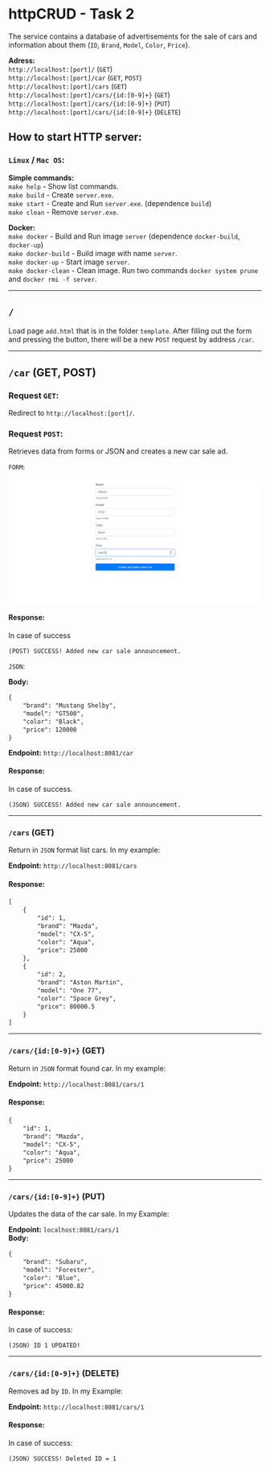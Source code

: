 # httpCRUD - Task 2

The service contains a database of advertisements for the sale of cars and information about them (`ID`, `Brand`, `Model`, `Color`, `Price`).

**Adress:**  
`http://localhost:[port]/` (`GET`)  
`http://localhost:[port]/car` (`GET`, `POST`)  
`http://localhost:[port]/cars` (`GET`)  
`http://localhost:[port]/cars/{id:[0-9]+}` (`GET`)  
`http://localhost:[port]/cars/{id:[0-9]+}` (`PUT`)  
`http://localhost:[port]/cars/{id:[0-9]+}` (`DELETE`)

## How to start HTTP server:
### `Linux` / `Mac OS`:
**Simple commands:**    
`make help` - Show list commands.  
`make build` - Create `server.exe`.  
`make start` - Create and Run `server.exe`. (dependence `build`)  
`make clean` - Remove `server.exe`.  

**Docker:**  
`make docker` -  Build and Run image `server` (dependence `docker-build`, `docker-up`)  
`make docker-build` - Build image with name `server`.  
`make docker-up` - Start image `server`.  
`make docker-clean` - Clean image. Run two commands `docker system prune` and `docker rmi -f server`.  

---

## `/`  
Load page `add.html` that is in the folder `template`. After filling out the form and pressing the button, there will be a new `POST` request by address `/car`.  

---
## `/car` (GET, POST)

### Request `GET`:
Redirect to `http://localhost:[port]/`.  

### Request `POST`:
Retrieves data from forms or JSON and creates a new car sale ad.  

`FORM`:

![demo 1](img/1.png)  
#### **Response:**

In case of success  
```
(POST) SUCCESS! Added new car sale announcement.
```

`JSON`:

**Body:**
```json5
{
    "brand": "Mustang Shelby",
    "model": "GT500",
    "color": "Black",
    "price": 120000
}
```
**Endpoint:** `http://localhost:8081/car`

#### **Response:**
In case of success.

```
(JSON) SUCCESS! Added new car sale announcement.
```

---
### `/cars` (GET)  
Return in `JSON` format list cars. In my example:

**Endpoint:** `http://localhost:8081/cars`

#### Response:
```json5
[
    {
        "id": 1,
        "brand": "Mazda",
        "model": "CX-5",
        "color": "Aqua",
        "price": 25000
    },
    {
        "id": 2,
        "brand": "Aston Martin",
        "model": "One 77",
        "color": "Space Grey",
        "price": 80000.5
    }
]
```
---
### `/cars/{id:[0-9]+}` (GET)
Return in `JSON` format found car. In my example:  

**Endpoint:** `http://localhost:8081/cars/1`

#### Response:
```json5
{
    "id": 1,
    "brand": "Mazda",
    "model": "CX-5",
    "color": "Aqua",
    "price": 25000
}
```
---
### `/cars/{id:[0-9]+}` (PUT)
Updates the data of the car sale. In my Example: 

**Endpoint:** `localhost:8081/cars/1`  
**Body:** 
```json5
{
    "brand": "Subaru",
    "model": "Forester",
    "color": "Blue",
    "price": 45000.82
}
```  

#### Response:
In case of success:
```
(JSON) ID 1 UPDATED!
```

---
### `/cars/{id:[0-9]+}` (DELETE)
Removes ad by `ID`. In my Example:

**Endpoint:** `http://localhost:8081/cars/1`  

#### Response:
In case of success:
```
(JSON) SUCCESS! Deleted ID = 1
```
